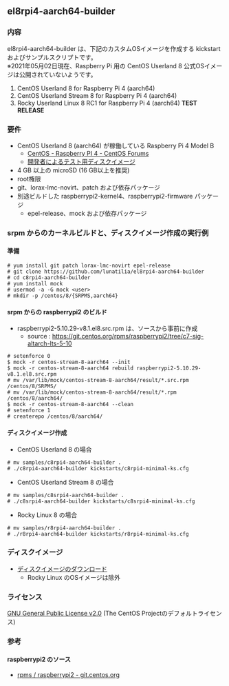 ## el8rpi4-aarch64-builder

### 内容

el8rpi4-aarch64-builder は、下記のカスタムOSイメージを作成する kickstart およびサンプルスクリプトです。  
※2021年05月02日現在、Raspberry Pi 用の CentOS Userland 8 公式OSイメージは公開されていないようです。

1. CentOS Userland 8 for Raspberry Pi 4 (aarch64)
2. CentOS Userland Stream 8 for Raspberry Pi 4 (aarch64)
3. Rocky Userland Linux 8 RC1 for Raspberry Pi 4 (aarch64) **TEST RELEASE**

### 要件

- CentOS Userland 8 (aarch64) が稼働している Raspberry Pi 4 Model B
  - [CentOS - Raspberry PI 4 - CentOS Forums](https://forums.centos.org/viewtopic.php?f=55&t=73495)
  - [開発者によるテスト用ディスクイメージ](https://people.centos.org/pgreco/CentOS-Userland-8-stream-aarch64-RaspberryPI-Minimal-4/)
- 4 GB 以上の microSD (16 GB以上を推奨)
- root権限
- git、lorax-lmc-novirt、patch および依存パッケージ
- 別途ビルドした raspberrypi2-kernel4、raspberrypi2-firmware パッケージ
  - epel-release、mock および依存パッケージ

### srpm からのカーネルビルドと、ディスクイメージ作成の実行例

#### 準備

```
# yum install git patch lorax-lmc-novirt epel-release
# git clone https://github.com/lunatilia/el8rpi4-aarch64-builder
# cd c8rpi4-aarch64-builder
# yum install mock
# usermod -a -G mock <user>
# mkdir -p /centos/8/{SRPMS,aarch64}
```

#### srpm からの raspberrypi2 のビルド

- raspberrypi2-5.10.29-v8.1.el8.src.rpm は、ソースから事前に作成
  - source : https://git.centos.org/rpms/raspberrypi2/tree/c7-sig-altarch-lts-5-10

```
# setenforce 0
$ mock -r centos-stream-8-aarch64 --init
$ mock -r centos-stream-8-aarch64 rebuild raspberrypi2-5.10.29-v8.1.el8.src.rpm
# mv /var/lib/mock/centos-stream-8-aarch64/result/*.src.rpm /centos/8/SRPMS/
# mv /var/lib/mock/centos-stream-8-aarch64/result/*.rpm /centos/8/aarch64/
$ mock -r centos-stream-8-aarch64 --clean
# setenforce 1
# createrepo /centos/8/aarch64/
```

#### ディスクイメージ作成

- CentOS Userland 8 の場合

```
# mv samples/c8rpi4-aarch64-builder .
# ./c8rpi4-aarch64-builder kickstarts/c8rpi4-minimal-ks.cfg
```

- CentOS Userland Stream 8 の場合

```
# mv samples/c8srpi4-aarch64-builder .
# ./c8srpi4-aarch64-builder kickstarts/c8srpi4-minimal-ks.cfg
```

- Rocky Linux 8 の場合
```
# mv samples/r8rpi4-aarch64-builder .
# ./r8rpi4-aarch64-builder kickstarts/r8rpi4-minimal-ks.cfg
```


### ディスクイメージ

- [ディスクイメージのダウンロード](https://github.com/lunatilia/el8rpi4-aarch64-builder/releases/tag/0.3.0-20210502)
  - Rocky Linux のOSイメージは除外

### ライセンス

[GNU General Public License v2.0](https://github.com/lunatilia/el8rpi4-aarch64-builder/blob/main/LICENSE) (The CentOS Projectのデフォルトライセンス)

### 参考

#### raspberrypi2 のソース

- [rpms / raspberrypi2 - git.centos.org](https://git.centos.org/rpms/raspberrypi2)
